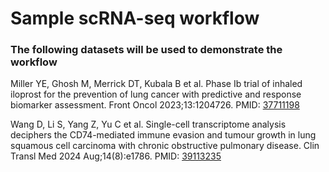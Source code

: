 # Sample scRNA-seq workflow

### The following datasets will be used to demonstrate the workflow

Miller YE, Ghosh M, Merrick DT, Kubala B et al. Phase Ib trial of inhaled iloprost for the prevention of lung cancer with predictive and response biomarker assessment. Front Oncol 2023;13:1204726. PMID: [37711198](https://pubmed.ncbi.nlm.nih.gov/37711198/)

Wang D, Li S, Yang Z, Yu C et al. Single-cell transcriptome analysis deciphers the CD74-mediated immune evasion and tumour growth in lung squamous cell carcinoma with chronic obstructive pulmonary disease. Clin Transl Med 2024 Aug;14(8):e1786. PMID: [39113235](https://pubmed.ncbi.nlm.nih.gov/39113235/)

